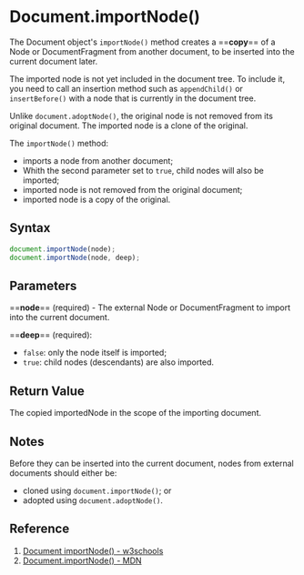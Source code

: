 # Document.importNode()

The Document object's `importNode()` method creates a ==**copy**== of a Node or DocumentFragment from another document, to be inserted into the current document later.

The imported node is not yet included in the document tree. To include it, you need to call an insertion method such as `appendChild()` or `insertBefore()` with a node that is currently in the document tree.

Unlike `document.adoptNode()`, the original node is not removed from its original document. The imported node is a clone of the original.

The `importNode()` method:

- imports a node from another document;
- Whith the second parameter set to `true`, child nodes will also be imported;
- imported node is not removed from the original document;
- imported node is a copy of the original.

## Syntax

```js
document.importNode(node);
document.importNode(node, deep);
```

## Parameters

==**node**== (required) - The external Node or DocumentFragment to import into the current document.

==**deep**== (required):

- `false`: only the node itself is imported;
- `true`: child nodes (descendants) are also imported.

## Return Value

The copied importedNode in the scope of the importing document.

## Notes

Before they can be inserted into the current document, nodes from external documents should either be:

- cloned using `document.importNode()`; or
- adopted using `document.adoptNode()`.

## Reference

1. [Document importNode() - w3schools](https://www.w3schools.com/jsref/met_document_importnode.asp)
2. [Document.importNode() - MDN](https://developer.mozilla.org/en-US/docs/Web/API/Document/importNode)
